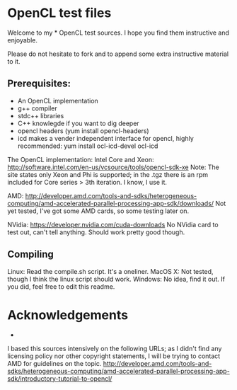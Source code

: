 OpenCL test files
=================

Welcome to my * OpenCL test sources. I hope you find them instructive and enjoyable.

Please do not hesitate to fork and to append some extra instructive material to it.

Prerequisites:
--------------
* An OpenCL implementation
* g++ compiler
* stdc++ libraries
* C++ knowlegde if you want to dig deeper
* opencl headers (yum install opencl-headers)
* icd makes a vender independent interface for opencl, highly recommended:
   yum install ocl-icd-devel ocl-icd

The OpenCL implementation:
Intel Core and Xeon:
http://software.intel.com/en-us/vcsource/tools/opencl-sdk-xe
Note: The site states only Xeon and Phi is supported; in the .tgz there is an rpm included
for Core series > 3th iteration. I know, I use it.

AMD: 
http://developer.amd.com/tools-and-sdks/heterogeneous-computing/amd-accelerated-parallel-processing-app-sdk/downloads/
Not yet tested, I've got some AMD cards, so some testing later on.

NVidia:
https://developer.nvidia.com/cuda-downloads
No NVidia card to test out, can't tell anything. Should work pretty good though.

Compiling
---------

Linux: Read the compile.sh script. It's a oneliner.
MacOS X: Not tested, though I think the linux script should work.
Windows: No idea, find it out. If you did, feel free to edit this readme.

Acknowledgements
================
*
I based this sources intensively on the following URLs; as I didn't find any licensing policy nor
other copyright statements, I will be trying to contact AMD for guidelines on the topic.
http://developer.amd.com/tools-and-sdks/heterogeneous-computing/amd-accelerated-parallel-processing-app-sdk/introductory-tutorial-to-opencl/
